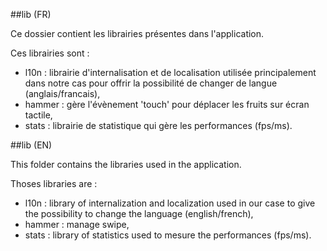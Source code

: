 ##lib (FR)

Ce dossier contient les librairies présentes dans l'application. <br/>

Ces librairies sont :

<ul>
  <li>l10n : librairie d'internalisation et de localisation utilisée principalement dans notre cas pour offrir la possibilité de changer de langue (anglais/francais),</li>
  <li>hammer : gère l'évènement 'touch' pour déplacer les fruits sur écran tactile,</li>
  <li>stats : librairie de statistique qui gère les performances (fps/ms).</li>
</ul>

##lib (EN)

This folder contains the libraries used in the application. <br />

Thoses libraries are : 
<ul>
  <li>l10n : library of internalization and localization used in our case to give the possibility to change the language (english/french),</li>
  <li>hammer : manage swipe,</li>
  <li>stats : library of statistics used to mesure the performances (fps/ms).</li>
</ul>

